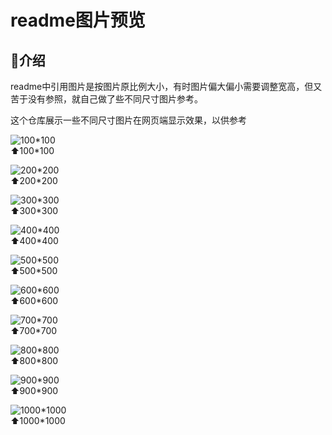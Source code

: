 # readme图片预览

## 📖介绍

readme中引用图片是按图片原比例大小，有时图片偏大偏小需要调整宽高，但又苦于没有参照，就自己做了些不同尺寸图片参考。 

这个仓库展示一些不同尺寸图片在网页端显示效果，以供参考  

<!-- ![100*100](README/100.png)   -->
![100*100](https://s1.ax1x.com/2023/05/30/p9XzVQs.png)  
⬆100\*100  
<!-- ![200*200](README/200.png)   -->
![200*200](https://s1.ax1x.com/2023/05/30/p9XzFJg.png)  
⬆200\*200  
<!-- ![300*300](README/300.png)   -->
![300*300](https://s1.ax1x.com/2023/05/30/p9XziFS.png)  
⬆300\*300  
<!-- ![400*400](README/400.png)   -->
![400*400](https://s1.ax1x.com/2023/05/30/p9XzAzj.png)  
⬆400\*400  
<!-- ![500*500](README/500.png)   -->
![500*500](https://s1.ax1x.com/2023/05/30/p9XzkWQ.png)  
⬆500\*500  
<!-- ![600*600](README/600.png)   -->
![600*600](https://s1.ax1x.com/2023/05/30/p9XzZyn.png)  
⬆600\*600   
<!-- ![700*700](README/700.png)   -->
![700*700](https://s1.ax1x.com/2023/05/30/p9XzeLq.png)  
⬆700\*700  
<!-- ![800*800](README/800.png)   -->
![800*800](https://s1.ax1x.com/2023/05/30/p9Xzne0.png)  
⬆800\*800  
<!-- ![900*900 ](README/900.png)   -->
![900*900 ](https://s1.ax1x.com/2023/05/30/p9XzuwV.png)  
⬆900\*900  
<!-- ![1000*1000](README/1000.png)   -->
![1000*1000](https://s1.ax1x.com/2023/05/30/p9XzKoT.png)  
⬆1000\*1000  
